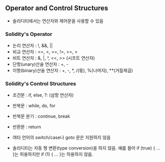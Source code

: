 ## Operator and Control Structures
- 솔리디티에서는 연산자와 제어문을 사용할 수 있음

### Solidity's Operator
- 논리 연산자 : !, &&, ||
- 비교 연산자 : <=, <, ==, !=, >=, >
- 비트 연산자 : &, |, ^, <<, >> (시프트 연산자)
- 단항(unary)산술 연산자 : +, -
- 이항(binary)산술 연산자 : +, -, *, /(몫), %(나머지), **(거듭제곱)

### Solidity's Control Structures
- 조건문 : if, else, ?: (삼항 연산자)
- 반복문 : while, do, for
- 반복문 분기 : continue, break
- 반환문 : return

- 여타 언어의 switch/case나 goto 문은 지원하지 않음
- 솔리디티는 자동 형 변환(type conversion)을 하지 않음. 예를 들어 if (true) { ... }는 허용하지만 if (1) { ... }는 허용하지 않음.
